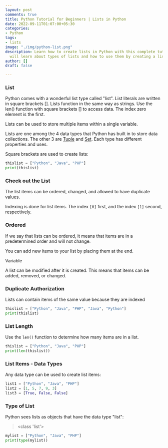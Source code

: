 ```yaml
---
layout: post
comments: true
title: Python Tutorial for Beginners | Lists in Python
date: 2022-09-11T01:07:00+05:30
categories:
- Python
tags:
- lists
image: "./img/python-list.png"
description: Learn how to create lists in Python with this complete tutorial. You
  will learn about types of lists and how to use them by creating a list of your own.
author: []
draft: false

---
```

### List

Python comes with a wonderful list type called "list". List literals are written in square brackets \[\]. Lists function in the same way as strings. Use the len() function with square brackets \[\] to access data. The index zero element is the first.

Lists can be used to store multiple items within a single variable.

Lists are one among the 4 data types that Python has built in to store data collections. The other 3 are [Tuple](https://www.w3schools.com/python/python_tuples.asp) and [Set](https://www.w3schools.com/python/python_sets.asp). Each type has different properties and uses.

Square brackets are used to create lists:

```python
thislist = ["Python", "Java", "PHP"]
print(thislist)
```

### Check out the List

The list items can be ordered, changed, and allowed to have duplicate values.

Indexing is done for list items. The index `[0]` first, and the index `[1]` second, respectively.

### Ordered

If we say that lists can be ordered, it means that items are in a predetermined order and will not change.

You can add new items to your list by placing them at the end.

Variable

A list can be modified after it is created. This means that items can be added, removed, or changed.

### Duplicate Authorization

Lists can contain items of the same value because they are indexed

```python
thislist = ["Python", "Java", "PHP", "Java", "Python"]
print(thislist)
```

### List Length

Use the `len()` function to determine how many items are in a list.

```python
thislist = ["Python", "Java", "PHP"]
print(len(thislist))
```

### List Items - Data Types

Any data type can be used to create list items:

```python
list1 = ["Python", "Java", "PHP"]
list2 = [1, 5, 7, 9, 3]
list3 = [True, False, False]
```

### Type of List

Python sees lists as objects that have the data type "list":

> <class 'list'>

```python
mylist = ["Python", "Java", "PHP"]
print(type(mylist))
```